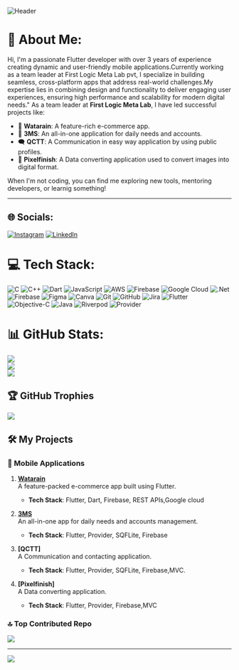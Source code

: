 ![Header](https://github.com/Suhairayousuf/Suhairayousuf/blob/main/DALL%C2%B7E%202024-12-13%2000.19.09%20-%20A%20professional%20banner%20for%20a%20GitHub%20profile%20header.%20The%20design%20features%20vibrant%20colors%20like%20blue%2C%20teal%2C%20and%20white%2C%20with%20modern%20tech%20and%20developer%20theme.webp)
# 💫 About Me:
Hi, I'm  a passionate Flutter developer with over 3 years of experience creating dynamic and user-friendly mobile applications.Currently working as a team leader at First Logic Meta Lab pvt, I specialize in building seamless, cross-platform apps that address real-world challenges.My expertise lies in combining design and functionality to deliver engaging user experiences, ensuring high performance and scalability for modern digital needs."
As a team leader at **First Logic Meta Lab**, I have led successful projects like:
- 🛒 **Watarain**: A feature-rich e-commerce app.
- 📖 **3MS**: An all-in-one application for daily needs and accounts.
- 🗨️ **QCTT**: A Communication in easy way application by using public profiles.
- 🔄 **Pixelfinish**: A Data converting application used to convert images into digital format.

When I'm not coding, you can find me exploring new tools, mentoring developers, or learnig something! 

---

## 🌐 Socials:
[![Instagram](https://img.shields.io/badge/Instagram-%23E4405F.svg?logo=Instagram&logoColor=white)](https://instagram.com/suhaira_aasif) [![LinkedIn](https://img.shields.io/badge/LinkedIn-%230077B5.svg?logo=linkedin&logoColor=white)](https://linkedin.com/in/suhaira-yousuf-pk-9b5301116) 

# 💻 Tech Stack:
![C](https://img.shields.io/badge/c-%2300599C.svg?style=for-the-badge&logo=c&logoColor=white) ![C++](https://img.shields.io/badge/c++-%2300599C.svg?style=for-the-badge&logo=c%2B%2B&logoColor=white) ![Dart](https://img.shields.io/badge/dart-%230175C2.svg?style=for-the-badge&logo=dart&logoColor=white) ![JavaScript](https://img.shields.io/badge/javascript-%23323330.svg?style=for-the-badge&logo=javascript&logoColor=%23F7DF1E) ![AWS](https://img.shields.io/badge/AWS-%23FF9900.svg?style=for-the-badge&logo=amazon-aws&logoColor=white) ![Firebase](https://img.shields.io/badge/firebase-%23039BE5.svg?style=for-the-badge&logo=firebase) ![Google Cloud](https://img.shields.io/badge/GoogleCloud-%234285F4.svg?style=for-the-badge&logo=google-cloud&logoColor=white) ![.Net](https://img.shields.io/badge/.NET-5C2D91?style=for-the-badge&logo=.net&logoColor=white) ![Firebase](https://img.shields.io/badge/firebase-a08021?style=for-the-badge&logo=firebase&logoColor=ffcd34) ![Figma](https://img.shields.io/badge/figma-%23F24E1E.svg?style=for-the-badge&logo=figma&logoColor=white) ![Canva](https://img.shields.io/badge/Canva-%2300C4CC.svg?style=for-the-badge&logo=Canva&logoColor=white) ![Git](https://img.shields.io/badge/git-%23F05033.svg?style=for-the-badge&logo=git&logoColor=white) ![GitHub](https://img.shields.io/badge/github-%23121011.svg?style=for-the-badge&logo=github&logoColor=white) ![Jira](https://img.shields.io/badge/jira-%230A0FFF.svg?style=for-the-badge&logo=jira&logoColor=white) ![Flutter](https://img.shields.io/badge/Flutter-%2302569B.svg?style=for-the-badge&logo=Flutter&logoColor=white) ![Objective-C](https://img.shields.io/badge/OBJECTIVE--C-%233A95E3.svg?style=for-the-badge&logo=apple&logoColor=white) ![Java](https://img.shields.io/badge/java-%23ED8B00.svg?style=for-the-badge&logo=openjdk&logoColor=white)
![Riverpod](https://img.shields.io/badge/-Riverpod-61DAFB?style=flat-square&logo=flutter&logoColor=white)
![Provider](https://img.shields.io/badge/-Provider-61DAFB?style=flat-square&logo=flutter&logoColor=white)

# 📊 GitHub Stats:
![](https://github-readme-stats.vercel.app/api?username=Suhairayousuf&theme=default&hide_border=false&include_all_commits=true&count_private=false)<br/>
![](https://github-readme-streak-stats.herokuapp.com/?user=Suhairayousuf&theme=default&hide_border=false)<br/>
![](https://github-readme-stats.vercel.app/api/top-langs/?username=Suhairayousuf&theme=default&hide_border=false&include_all_commits=true&count_private=false&layout=compact)

## 🏆 GitHub Trophies
![](https://github-profile-trophy.vercel.app/?username=Suhairayousuf&theme=radical&no-frame=false&no-bg=true&margin-w=4)

## 🛠️ My Projects
### 📱 Mobile Applications
1. **[Watarain](https://play.google.com/store/apps/details?id=watarain)**  
   A feature-packed e-commerce app built using Flutter.  
   - **Tech Stack**: Flutter, Dart, Firebase, REST APIs,Google cloud

2. **[3MS](https://play.google.com/store/apps/details?id=3ms)**  
   An all-in-one app for daily needs and accounts management.  
   - **Tech Stack**: Flutter, Provider, SQFLite, Firebase

3. **[QCTT]**  
   A Communication and contacting application.  
   - **Tech Stack**: Flutter, Provider, SQFLite, Firebase,MVC.
4. **[Pixelfinish]**  
   A Data converting application.  
   - **Tech Stack**: Flutter, Provider, Firebase,MVC
     
### 🔝 Top Contributed Repo
![](https://github-contributor-stats.vercel.app/api?username=Suhairayousuf&limit=5&theme=dark&combine_all_yearly_contributions=true)

---
[![](https://visitcount.itsvg.in/api?id=Suhairayousuf&icon=0&color=0)](https://visitcount.itsvg.in)

<!-- Proudly created with GPRM ( https://gprm.itsvg.in ) -->
